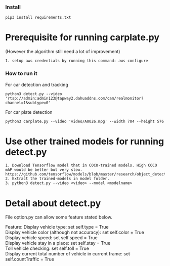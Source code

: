 ### Install
```
pip3 install requirements.txt
```

# Prerequisite for running carplate.py  
(However the algorithm still need a lot of improvement)
```
1. setup aws credentials by running this command: aws configure  
```
### How to run it
For car detection and tracking
```
python3 detect.py --video 'rtsp://admin:admin123@tapway2.dahuaddns.com/cam/realmonitor?channel=1&subtype=0'
```
For car plate detection
```
python3 carplate.py --video 'video/A0026.mpg' --width 704 --height 576
```

# Use other trained models for running detect.py  
```
1. Download Tensorflow model that in COCO-trained models. High COCO mAP would be better but very slow.  
https://github.com/tensorflow/models/blob/master/research/object_detection/g3doc/detection_model_zoo.md  
2. Extract the trained-models in model folder.  
3. python3 detect.py --video <video> --model <modelname>
```
# Detail about detect.py
File option.py can allow some feature stated below. 

Feature:
Display vehicle type: set self.type = True  
Display vehicle color (although not accuracy): set self.color = True  
Display vehicle speed: set self.speed = True  
Display vehicle stay in a place: set self.stay = True  
Toll vehicle checking: set self.toll = True  
Display current total number of vehicle in current frame: set self.countTraffic = True  
